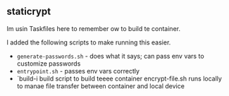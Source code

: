 staticrypt
---

Im usin Taskfiles here to remember ow to build te container.

I added the following scripts to make running this easier.
- `generate-passwords.sh` - does what it says; can pass env vars to customize passwords
- `entrypoint.sh` - passes env vars correctly
- `build-i
build script to build teeee container
encrypt-file.sh runs locally to manae file transfer between container and local device
